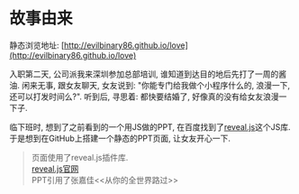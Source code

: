 故事由来
========

静态浏览地址: [http://evilbinary86.github.io/love](http://evilbinary86.github.io/love)<br>

入职第二天, 公司派我来深圳参加总部培训, 谁知道到达目的地后先打了一周的酱油. 闲来无事, 跟女友聊天, 女友说到: "你能专门给我做个小程序什么的, 浪漫一下, 还可以打发时间么?". 听到后, 寻思着: 都快要结婚了, 好像真的没有给女友浪漫一下子. 

临下班时, 想到了之前看到的一个用JS做的PPT, 在百度找到了[reveal.js](https://github.com/hakimel/reveal.js)这个JS库. 于是想到在GitHub上搭建一个静态的PPT页面, 让女友开心一下.

> 页面使用了reveal.js插件库.<br>
> [reveal.js官网](https://github.com/hakimel/reveal.js)<br>
> PPT引用了张嘉佳<<从你的全世界路过>><br>
